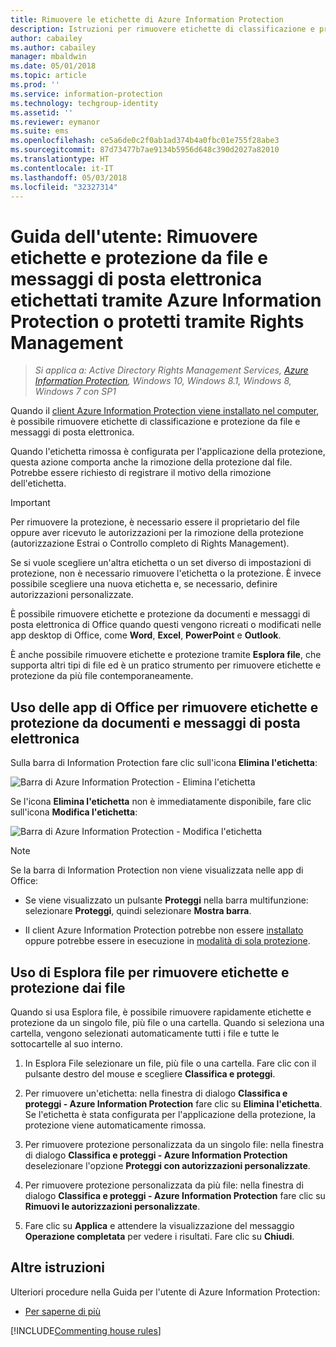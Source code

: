 ```yaml
---
title: Rimuovere le etichette di Azure Information Protection
description: Istruzioni per rimuovere etichette di classificazione e protezione da file etichettati tramite Azure Information Protection o protetti tramite Rights Management.
author: cabailey
ms.author: cabailey
manager: mbaldwin
ms.date: 05/01/2018
ms.topic: article
ms.prod: ''
ms.service: information-protection
ms.technology: techgroup-identity
ms.assetid: ''
ms.reviewer: eymanor
ms.suite: ems
ms.openlocfilehash: ce5a6de0c2f0ab1ad374b4a0fbc01e755f28abe3
ms.sourcegitcommit: 87d73477b7ae9134b5956d648c390d2027a82010
ms.translationtype: HT
ms.contentlocale: it-IT
ms.lasthandoff: 05/03/2018
ms.locfileid: "32327314"
---
```

# <a name="user-guide-remove-labels-and-protection-from-files-and-emails-that-have-been-labeled-by-azure-information-protection-or-protected-by-rights-management"></a>Guida dell'utente: Rimuovere etichette e protezione da file e messaggi di posta elettronica etichettati tramite Azure Information Protection o protetti tramite Rights Management

>*Si applica a: Active Directory Rights Management Services, [Azure Information Protection](https://azure.microsoft.com/pricing/details/information-protection), Windows 10, Windows 8.1, Windows 8, Windows 7 con SP1*

Quando il [client Azure Information Protection viene installato nel computer](install-client-app.md), è possibile rimuovere etichette di classificazione e protezione da file e messaggi di posta elettronica.

Quando l'etichetta rimossa è configurata per l'applicazione della protezione, questa azione comporta anche la rimozione della protezione dal file. Potrebbe essere richiesto di registrare il motivo della rimozione dell'etichetta.

> [!IMPORTANT]
> Per rimuovere la protezione, è necessario essere il proprietario del file oppure aver ricevuto le autorizzazioni per la rimozione della protezione (autorizzazione Estrai o Controllo completo di Rights Management).

Se si vuole scegliere un'altra etichetta o un set diverso di impostazioni di protezione, non è necessario rimuovere l'etichetta o la protezione. È invece possibile scegliere una nuova etichetta e, se necessario, definire autorizzazioni personalizzate. 

È possibile rimuovere etichette e protezione da documenti e messaggi di posta elettronica di Office quando questi vengono ricreati o modificati nelle app desktop di Office, come **Word**, **Excel**, **PowerPoint** e **Outlook**. 

È anche possibile rimuovere etichette e protezione tramite **Esplora file**, che supporta altri tipi di file ed è un pratico strumento per rimuovere etichette e protezione da più file contemporaneamente.

## <a name="using-office-apps-to-remove-labels-and-protection-from-documents-and-emails"></a>Uso delle app di Office per rimuovere etichette e protezione da documenti e messaggi di posta elettronica

Sulla barra di Information Protection fare clic sull'icona **Elimina l'etichetta**:

![Barra di Azure Information Protection - Elimina l'etichetta](../media/delete-label.png)

Se l'icona **Elimina l'etichetta** non è immediatamente disponibile, fare clic sull'icona **Modifica l'etichetta**:

![Barra di Azure Information Protection - Modifica l'etichetta](../media/edit-label.png)

> [!NOTE]
> Se la barra di Information Protection non viene visualizzata nelle app di Office:
>
> - Se viene visualizzato un pulsante **Proteggi** nella barra multifunzione: selezionare **Proteggi**, quindi selezionare **Mostra barra**.
> 
> - Il client Azure Information Protection potrebbe non essere [installato](install-client-app.md) oppure potrebbe essere in esecuzione in [modalità di sola protezione](client-protection-only-mode.md).

## <a name="using-file-explorer-to-remove-labels-and-protection-from-files"></a>Uso di Esplora file per rimuovere etichette e protezione dai file

Quando si usa Esplora file, è possibile rimuovere rapidamente etichette e protezione da un singolo file, più file o una cartella. Quando si seleziona una cartella, vengono selezionati automaticamente tutti i file e tutte le sottocartelle al suo interno. 

1.  In Esplora File selezionare un file, più file o una cartella. Fare clic con il pulsante destro del mouse e scegliere **Classifica e proteggi**.

2. Per rimuovere un'etichetta: nella finestra di dialogo **Classifica e proteggi - Azure Information Protection** fare clic su **Elimina l'etichetta**. Se l'etichetta è stata configurata per l'applicazione della protezione, la protezione viene automaticamente rimossa.

3. Per rimuovere protezione personalizzata da un singolo file: nella finestra di dialogo **Classifica e proteggi - Azure Information Protection** deselezionare l'opzione **Proteggi con autorizzazioni personalizzate**.
    
4. Per rimuovere protezione personalizzata da più file: nella finestra di dialogo **Classifica e proteggi - Azure Information Protection** fare clic su **Rimuovi le autorizzazioni personalizzate**.

5. Fare clic su **Applica** e attendere la visualizzazione del messaggio **Operazione completata** per vedere i risultati. Fare clic su **Chiudi**.


## <a name="other-instructions"></a>Altre istruzioni
Ulteriori procedure nella Guida per l'utente di Azure Information Protection:

- [Per saperne di più](client-user-guide.md#what-do-you-want-to-do)


[!INCLUDE[Commenting house rules](../includes/houserules.md)]